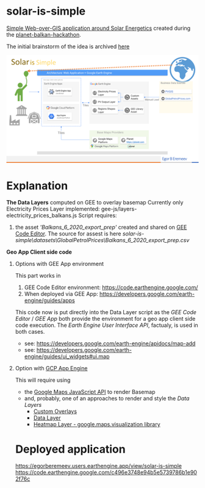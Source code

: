 # solar-is-simple
[Simple Web-over-GIS application around Solar Energetics](https://egorberemeev.users.earthengine.app/view/solar-is-simple) created during the [planet-balkan-hackathon](https://github.com/serbiancaseforspace/planet-balkan-hackathon).

The initial brainstorm of the idea is archived [here](https://github.com/serbiancaseforspace/planet-balkan-hackathon/issues/5)

![Building Blocks diagram](https://raw.githubusercontent.com/EgorBEremeev/solar-is-simple/main/doc/SiS%20-%20MVP1%20-%20Architecture.png "Building Blocks diagram")

# Explanation
**The Data Layers** computed on GEE to overlay basemap
Currently only Electricity Prices Layer implemented: gee-js/layers-electricity_prices_balkans.js
Script requires: 
1. the asset _'Balkans_6_2020_export_prep'_ created and shared on [GEE Code Editor](https://code.earthengine.google.com/). The source for assest is here _solar-is-simple\datasets\GlobalPetrolPrices\Balkans_6_2020_export_prep.csv_
      
**Geo App Client side code**

1. Options with GEE App environment

   This part works in

    1. GEE Code Editor environment: https://code.earthengine.google.com/ 
    2. When deployed via GEE App: https://developers.google.com/earth-engine/guides/apps

   This code now is put directly into the Data Layer script as the _GEE Code Editor_ / _GEE App_ both provide the environment for a geo app client side code execution.
   The _Earth Engine User Interface API_, factualy, is used in both cases.
    - see: https://developers.google.com/earth-engine/apidocs/map-add 
    - see: https://developers.google.com/earth-engine/guides/ui_widgets#ui.map
    
2. Option with [GCP App Engine](https://developers.google.com/earth-engine/guides/apps)

   This will require using
  
   - the [Google Maps JavaScript API](https://developers.google.com/maps/documentation/javascript/overview) to render Basemap 
   - and, probably, one of an approaches to render and style the _Data Layers_	  
       - [Custom Overlays](https://developers.google.com/maps/documentation/javascript/customoverlays)
       - [Data Layer](https://developers.google.com/maps/documentation/javascript/datalayer)
       - [Heatmap Layer - google.maps.visualization library](https://developers.google.com/maps/documentation/javascript/heatmaplayer)
       
   # Deployed application
   https://egorberemeev.users.earthengine.app/view/solar-is-simple
   https://code.earthengine.google.com/c496e3748e94b5e5739786b1e902f76c
   
